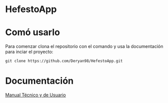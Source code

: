 # HefestoApp

# Comó usarlo

Para comenzar clona el repositorio con el comando y usa la documentación para inciar el proyecto: 

`git clone https://github.com/Deryan98/HefestoApp.git`

# Documentación

<a href="https://app.gitbook.com/@sig-1/s/hefesto-app-manual/" target="_blank">Manual Técnico y de Usuario</a>